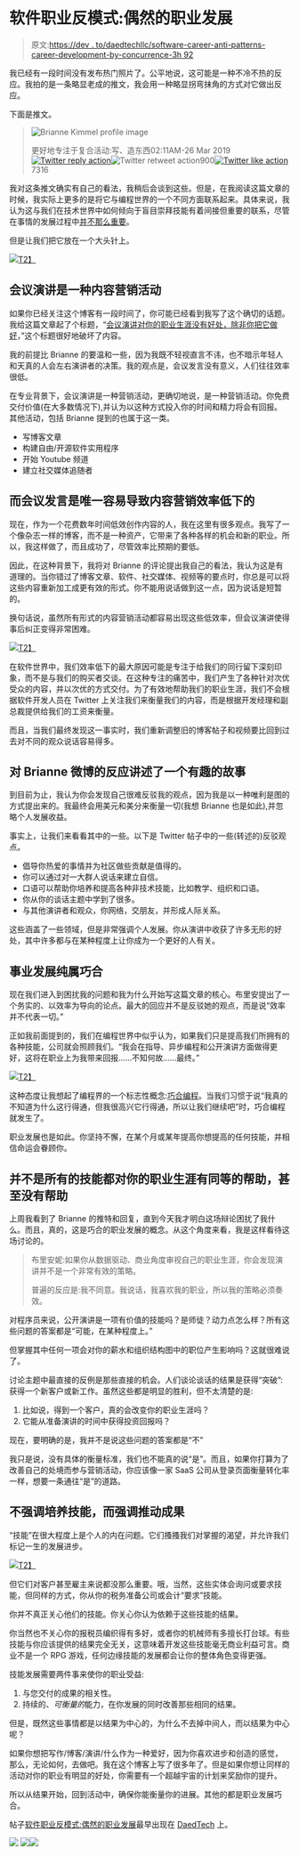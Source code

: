 # 软件职业反模式:偶然的职业发展

> 原文:[https://dev . to/daedtechllc/software-career-anti-patterns-career-development-by-concurrence-3h 92](https://dev.to/daedtechllc/software-career-anti-patterns-career-development-by-coincidence-3h92)

我已经有一段时间没有发布热门照片了。公平地说，这可能是一种不冷不热的反应。我拍的是一条略显老成的推文，我会用一种略显拐弯抹角的方式对它做出反应。

下面是推文。

> ![Brianne Kimmel profile image](../Images/87cf5388ec1fa28f6aa950342eaf7e27.png)
> 
> 更好地专注于复合活动:写、造东西02:11AM-26 Mar 2019[![Twitter reply action](../Images/269095962147c28351274afdd5486a48.png)](https://twitter.com/intent/tweet?in_reply_to=1110363543147155461)![Twitter retweet action](../Images/771160ecf06ae3d4d7a7815c29c819c2.png)900[![Twitter like action](../Images/c077611ab2a5e0b4cd0c826ee7ae1e48.png)](https://twitter.com/intent/like?tweet_id=1110363543147155461)7316

我对这条推文确实有自己的看法，我稍后会谈到这些。但是，在我阅读这篇文章的时候，我实际上更多的是将它与编程世界的一个不同方面联系起来。具体来说，我认为这与我们在技术世界中如何倾向于盲目崇拜技能有着间接但重要的联系，尽管在事情的发展过程中[并不那么重要](http://feeds.feedblitz.com/~/t/0/0/daedtech/www/~https://daedtech.com/programming-skills-arent-important/)。

但是让我们把它放在一个大头针上。

[![](../Images/123c609baee0716940601127384caabb.png)T2】](http://feeds.feedblitz.com/~/t/0/0/daedtech/www/~https://daedtech.com/wp-content/uploads/2017/07/Code-Wars-1-e1517977170576.jpg)

## [](#conference-speaking-is-an-content-marketing-activity)会议演讲是一种内容营销活动

如果你已经关注这个博客有一段时间了，你可能已经看到我写了这个确切的话题。我给这篇文章起了个标题，“[会议演讲对你的职业生涯没有好处，除非你把它做好](http://feeds.feedblitz.com/~/t/0/0/daedtech/www/~https://daedtech.com/conference-speaking-isnt-good-career-make-good/)，”这个标题很好地破坏了内容。

我的前提比 Brianne 的要温和一些，因为我既不轻视直言不讳，也不暗示年轻人和天真的人会左右演讲者的决策。我的观点是，会议发言没有意义，人们往往效率很低。

在专业背景下，会议演讲是一种营销活动，更确切地说，是一种营销活动。你免费交付价值(在大多数情况下),并认为以这种方式投入你的时间和精力将会有回报。其他活动，包括 Brianne 提到的也属于这一类。

*   写博客文章
*   构建自由/开源软件实用程序
*   开始 Youtube 频道
*   建立社交媒体追随者

## [](#and-conference-speaking-is-uniquely-prone-to-content-marketing-inefficiency)而会议发言是唯一容易导致内容营销效率低下的

现在，作为一个花费数年时间低效创作内容的人，我在这里有很多观点。我写了一个像杂志一样的博客，而不是一种资产，它带来了各种各样的机会和新的职业。所以，我这样做了，而且成功了，尽管效率比预期的要低。

因此，在这种背景下，我将对 Brianne 的评论提出我自己的看法，我认为这是有道理的。当你错过了博客文章、软件、社交媒体、视频等的要点时，你总是可以将这些内容重新加工成更有效的形式。你不能用说话做到这一点，因为说话是短暂的。

换句话说，虽然所有形式的内容营销活动都容易出现这些低效率，但会议演讲使得事后纠正变得非常困难。

[![](../Images/b13b4747e2ecd8c62c3e530f2d482aac.png)T2】](http://feeds.feedblitz.com/~/t/0/0/daedtech/www/~https://daedtech.com/wp-content/uploads/2016/07/Battleship-e1468386585663.jpg)

在软件世界中，我们效率低下的最大原因可能是专注于给我们的同行留下深刻印象，而不是与我们的购买者交谈。在这种专注的痛苦中，我们产生了各种针对次优受众的内容，并以次优的方式交付。为了有效地帮助我们的职业生涯，我们不会根据软件开发人员在 Twitter 上关注我们来衡量我们的内容，而是根据开发经理和副总裁提供给我们的工资来衡量。

而且，当我们最终发现这一事实时，我们重新调整旧的博客帖子和视频要比回到过去对不同的观众说话容易得多。

## 对 Brianne 微博的反应讲述了一个有趣的故事

到目前为止，我认为你会发现自己很难反驳我的观点，因为我是以一种唯利是图的方式提出来的。我最终会用美元和美分来衡量一切(我想 Brianne 也是如此),并忽略个人发展收益。

事实上，让我们来看看其中的一些。以下是 Twitter 帖子中的一些(转述的)反驳观点。

*   倡导你热爱的事情并为社区做些贡献是值得的。
*   你可以通过对一大群人说话来建立自信。
*   口语可以帮助你培养和提高各种非技术技能，比如教学、组织和口语。
*   你从你的谈话主题中学到了很多。
*   与其他演讲者和观众，你网络，交朋友，并形成人际关系。

这些涵盖了一些领域，但是非常强调个人发展。你从演讲中收获了许多无形的好处，其中许多都与在某种程度上让你成为一个更好的人有关。

## [](#career-development-by-coincidence)事业发展纯属巧合

现在我们进入到困扰我的问题和我为什么开始写这篇文章的核心。布里安提出了一个务实的、以效率为导向的论点。最大的回应并不是反驳她的观点，而是说“效率并不代表一切。”

正如我前面提到的，我们在编程世界中似乎认为，如果我们只是提高我们所拥有的各种技能，公司就会照顾我们。“我会在指导、异步编程和公开演讲方面做得更好，这将在职业上为我带来回报……不知何故……最终。”

[![](../Images/9175e9c49d6d47d1b8c7db746e7df964.png)T2】](http://feeds.feedblitz.com/~/t/0/0/daedtech/www/~https://daedtech.com/wp-content/uploads/2017/03/Sharpening-a-saw.jpg)

这种态度让我想起了编程界的一个标志性概念:[巧合编程](http://feeds.feedblitz.com/~/t/0/0/daedtech/www/~https://pragprog.com/the-pragmatic-programmer/extracts/coincidence)。当我们习惯于说“我真的不知道为什么这行得通，但我很高兴它行得通，所以让我们继续吧”时，巧合编程就发生了。

职业发展也是如此。你坚持不懈，在某个月或某年提高你想提高的任何技能，并相信命运会眷顾你。

## 并不是所有的技能都对你的职业生涯有同等的帮助，甚至没有帮助

上周我看到了 Brianne 的推特和回复，直到今天我才明白这场辩论困扰了我什么。而且，真的，这是巧合的职业发展的概念。从这个角度来看，我是这样看待这场讨论的。

> 布里安妮:如果你从数据驱动、商业角度审视自己的职业生涯，你会发现演讲并不是一个非常有效的策略。
> 
> 普遍的反应是:我不同意。我说话，我喜欢我的职业，所以我的策略必须奏效。

对程序员来说，公开演讲是一项有价值的技能吗？是师徒？动力点怎么样？所有这些问题的答案都是“可能，在某种程度上。”

但掌握其中任何一项会对你的薪水和组织结构图中的职位产生影响吗？这就很难说了。

讨论主题中最直接的反例是那些直接的机会。人们谈论谈话的结果是获得“突破”:获得一个新客户或新工作。虽然这些都是明显的胜利，但不太清楚的是:

1.  比如说，得到一个客户，真的会改变你的职业生涯吗？
2.  它能从准备演讲的时间中获得投资回报吗？

现在，要明确的是，我并不是说这些问题的答案都是“不”

我只是说，没有具体的衡量标准，我们也不能真的说“是”。而且，如果你打算为了改善自己的处境而参与营销活动，你应该像一家 SaaS 公司从登录页面衡量转化率一样，想要一条通往“是”的道路。

## [](#deemphasize-building-skills-and-emphasize-driving-outcomes)不强调培养技能，而强调推动成果

“技能”在很大程度上是个人的内在问题。它们搔搔我们对掌握的渴望，并允许我们标记一生的发展进步。

[![](../Images/840992578cfae16c1a0bab2d1123f68a.png)T2】](http://feeds.feedblitz.com/~/t/0/0/daedtech/www/~https://daedtech.com/wp-content/uploads/2016/09/yosemite.jpg)

但它们对客户甚至雇主来说都没那么重要。哦，当然，这些实体会询问或要求技能，但同样的方式，你从你的税务准备公司或会计“要求”技能。

你并不真正关心他们的技能。你关心你认为依赖于这些技能的结果。

你当然也不关心你的报税员编织得有多好，或者你的机械师有多擅长打台球。有些技能与你应该提供的结果完全无关，这意味着开发这些技能毫无商业利益可言。商业不是一个 RPG 游戏，任何边缘技能的发展都会让你的整体角色变得更强。

技能发展需要两件事来使你的职业受益:

1.  与您交付的成果的相关性。
2.  持续的、*可衡量的*能力，在你发展的同时改善那些相同的结果。

但是，既然这些事情都是以结果为中心的，为什么不去掉中间人，而以结果为中心呢？

如果你想把写作/博客/演讲/什么作为一种爱好，因为你喜欢进步和创造的感觉，那么，无论如何，去做吧。我在这个博客上写了很多年了。但是如果你想让同样的活动对你的职业有明显的好处，你需要有一个超越宇宙的计划来奖励你的提升。

所以从结果开始，回到活动中，确保你能衡量你的进展。其他的都是职业发展巧合。

帖子[软件职业反模式:偶然的职业发展](http://feeds.feedblitz.com/~/t/0/0/daedtech/www/~https://daedtech.com/software-career-anti-patterns-career-development-by-coincidence/)最早出现在 [DaedTech](http://feeds.feedblitz.com/~/t/0/0/daedtech/www/~https://daedtech.com) 上。

[![](../Images/cca68e7ff26b5ddb01998e9dcec07e3c.png)](https://res.cloudinary.com/practicaldev/image/fetch/s--Gn-9v0_o--/c_limit%2Cf_auto%2Cfl_progressive%2Cq_auto%2Cw_880/https://feeds.feedblitz.com/%257E/i/600275038/0/daedtech/www)
[![](../Images/24ec12dc49a4f166881c93dd32c0626c.png)](https://feeds.feedblitz.com/_/19/600275038/daedtech/www)[![](../Images/ce9a1f832dec4c2ede5f61841b9a69bf.png)](https://feeds.feedblitz.com/_/20/600275038/daedtech/www)